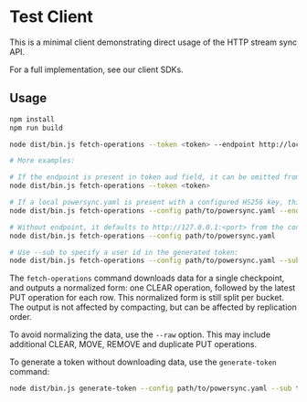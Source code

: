 # Test Client

This is a minimal client demonstrating direct usage of the HTTP stream sync API.

For a full implementation, see our client SDKs.

## Usage

```sh
npm install
npm run build

node dist/bin.js fetch-operations --token <token> --endpoint http://localhost:8080

# More examples:

# If the endpoint is present in token aud field, it can be omitted from args:
node dist/bin.js fetch-operations --token <token>

# If a local powersync.yaml is present with a configured HS256 key, this can be used:
node dist/bin.js fetch-operations --config path/to/powersync.yaml --endpoint http://localhost:8080

# Without endpoint, it defaults to http://127.0.0.1:<port> from the config:
node dist/bin.js fetch-operations --config path/to/powersync.yaml

# Use --sub to specify a user id in the generated token:
node dist/bin.js fetch-operations --config path/to/powersync.yaml --sub test-user
```

The `fetch-operations` command downloads data for a single checkpoint, and outputs a normalized form: one CLEAR operation, followed by the latest PUT operation for each row. This normalized form is still split per bucket. The output is not affected by compacting, but can be affected by replication order.

To avoid normalizing the data, use the `--raw` option. This may include additional CLEAR, MOVE, REMOVE and duplicate PUT operations.

To generate a token without downloading data, use the `generate-token` command:

```sh
node dist/bin.js generate-token --config path/to/powersync.yaml --sub test-user
```
